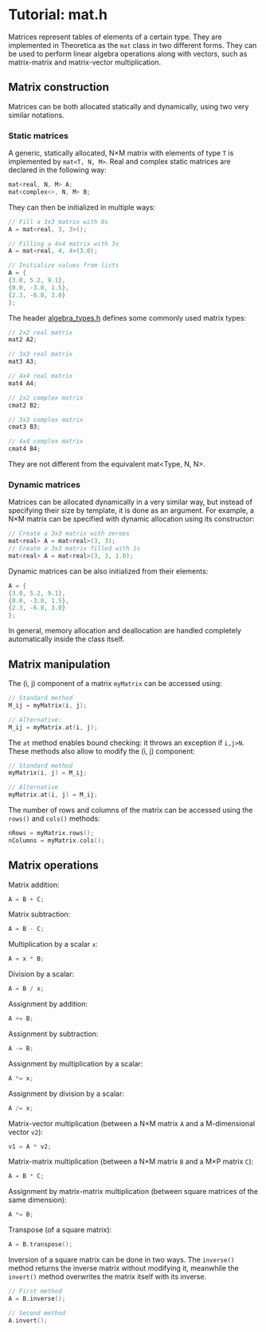 # Tutorial: mat.h

Matrices represent tables of elements of a certain type. They are implemented in Theoretica as the `mat` class in two different forms. They can be used to perform linear algebra operations along with vectors, such as matrix-matrix and matrix-vector multiplication.

## Matrix construction
Matrices can be both allocated statically and dynamically, using two very similar notations.

### Static matrices
A generic, statically allocated, N×M matrix with elements of type `T` is implemented by `mat<T, N, M>`. Real and complex static matrices are declared in the following way:

```cpp
mat<real, N, M> A;
mat<complex<>, N, M> B;
```

They can then be initialized in multiple ways:

```cpp
// Fill a 3x3 matrix with 0s
A = mat<real, 3, 3>();

// Filling a 4x4 matrix with 3s
A = mat<real, 4, 4>(3.0);

// Initialize values from lists
A = {
{3.0, 5.2, 9.1},
{0.0, -3.0, 1.5},
{2.3, -6.8, 3.0}
};  
```

The header [algebra_types.h](https://github.com/chaotic-society/theoretica/blob/master/src/algebra/algebra_types.h) defines some commonly used matrix types:

```cpp
// 2x2 real matrix
mat2 A2;

// 3x3 real matrix
mat3 A3;

// 4x4 real matrix
mat4 A4;

// 2x2 complex matrix
cmat2 B2;

// 3x3 complex matrix
cmat3 B3;

// 4x4 complex matrix
cmat4 B4;
```

They are not different from the equivalent mat<Type, N, N>.

### Dynamic matrices

Matrices can be allocated dynamically in a very similar way, but instead of specifying their size by template, it is done as an argument. For example, a N×M matrix can be specified with dynamic allocation using its constructor:

```cpp
// Create a 3x3 matrix with zeroes
mat<real> A = mat<real>(3, 3);
// Create a 3x3 matrix filled with 1s
mat<real> A = mat<real>(3, 3, 1.0);
```

Dynamic matrices can be also initialized from their elements:

```cpp
A = {
{3.0, 5.2, 9.1},
{0.0, -3.0, 1.5},
{2.3, -6.8, 3.0}
};  
```

In general, memory allocation and deallocation are handled completely automatically inside the class itself.

## Matrix manipulation

The (i, j) component of a matrix `myMatrix` can be accessed using:

```cpp
// Standard method
M_ij = myMatrix(i, j);

// Alternative:
M_ij = myMatrix.at(i, j);
```

The `at` method enables bound checking: it throws an exception if `i,j>N`. These methods also allow to modify the (i, j) component:

```cpp
// Standard method
myMatrix(i, j) = M_ij;

// Alternative
myMatrix.at(i, j) = M_ij;
```

The number of rows and columns of the matrix can be accessed using the `rows()` and `cols()` methods:

```cpp
nRows = myMatrix.rows();
nColumns = myMatrix.cols();
```

## Matrix operations

Matrix addition:

```cpp
A = B + C;
```

Matrix subtraction:

```cpp
A = B - C;
```

Multiplication by a scalar `x`:

```cpp
A = x * B;
```

Division by a scalar:

```cpp
A = B / x;
```

Assignment by addition:

```cpp
A += B;
```

Assignment by subtraction:

```cpp
A -= B;
```

Assignment by multiplication by a scalar:

```cpp
A *= x;
```

Assignment by division by a scalar:

```cpp
A /= x;
```

Matrix-vector multiplication (between a N×M matrix `A` and a M-dimensional vector `v2`):

```cpp
v1 = A * v2;
```

Matrix-matrix multiplication (between a N×M matrix `B` and a M×P matrix `C`):

```cpp
A = B * C;
```

Assignment by matrix-matrix multiplication (between square matrices of the same dimension):

```cpp
A *= B;
```

Transpose (of a square matrix):

```cpp
A = B.transpose();
```

Inversion of a square matrix can be done in two ways. The `inverse()` method returns the inverse matrix without modifying it, meanwhile the `invert()` method overwrites the matrix itself with its inverse.

```cpp
// First method
A = B.inverse();

// Second method
A.invert();
```
